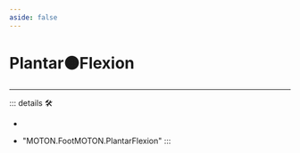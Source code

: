 ```yaml
---
aside: false
---
```

# Plantar🟠<motor>Flexion</motor>

---

<!-- =================================================== -->
<!-- =================================================== -->
<!-- =================================================== -->
<!-- =================================================== -->
<!-- =================================================== -->
::: details 🛠

-

- "MOTON.FootMOTON.PlantarFlexion"
:::

